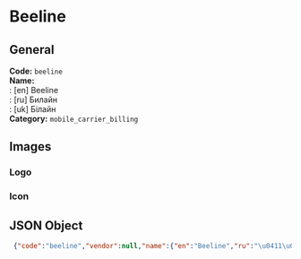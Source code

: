 # Beeline 
## General 
**Code:** `beeline`  
**Name:**  
:	[en] Beeline  
:	[ru] Билайн  
:	[uk] Білайн  
**Category:** `mobile_carrier_billing`  
## Images 
### Logo 
### Icon 
## JSON Object 
```json
 {"code":"beeline","vendor":null,"name":{"en":"Beeline","ru":"\u0411\u0438\u043b\u0430\u0439\u043d","uk":"\u0411\u0456\u043b\u0430\u0439\u043d"},"description":null,"countries":null,"category":"mobile_carrier_billing"}```  
